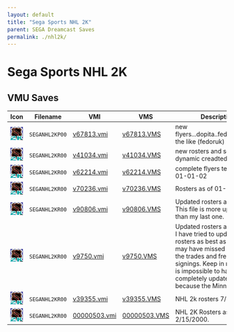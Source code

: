 ```yaml
---
layout: default
title: "Sega Sports NHL 2K"
parent: SEGA Dreamcast Saves
permalink: ./nhl2k/
---
```

# Sega Sports NHL 2K

## VMU Saves

| Icon | Filename | VMI | VMS | Description |
|------|----------|-----|-----|-------------|
| ![Sega Sports NHL 2K](../icons/SEGANHL2KP00.GIF) | `SEGANHL2KP00` | [v67813.vmi](v67813.vmi) | [v67813.VMS](v67813.VMS) | new flyers...dopita..fedetenko..and the like (fedoruk)  |
| ![Sega Sports NHL 2K](../icons/SEGANHL2KR00.GIF) | `SEGANHL2KR00` | [v41034.vmi](v41034.vmi) | [v41034.VMS](v41034.VMS) | new rosters and some dynamic creadted players  |
| ![Sega Sports NHL 2K](../icons/SEGANHL2KR00.GIF) | `SEGANHL2KR00` | [v62214.vmi](v62214.vmi) | [v62214.VMS](v62214.VMS) | complete flyers team as of 01-01-02  |
| ![Sega Sports NHL 2K](../icons/SEGANHL2KR00.GIF) | `SEGANHL2KR00` | [v70236.vmi](v70236.vmi) | [v70236.VMS](v70236.VMS) | Rosters as of 01-26-01.  |
| ![Sega Sports NHL 2K](../icons/SEGANHL2KR00.GIF) | `SEGANHL2KR00` | [v90806.vmi](v90806.vmi) | [v90806.VMS](v90806.VMS) | Updated rosters as of 11/2.  This file is more up to date than my last one.  |
| ![Sega Sports NHL 2K](../icons/SEGANHL2KR00.GIF) | `SEGANHL2KR00` | [v9750.vmi](v9750.vmi) | [v9750.VMS](v9750.VMS) | Updated rosters as of 10/10.  I have tried to update the rosters as best as I can, but I may have missed some of the trades and free agent signings.  Keep in mind that it is impossible to have completely updated rosters because the Minnesota Wil |
| ![Sega Sports NHL 2K](../icons/SEGANHL2KR00.GIF) | `SEGANHL2KR00` | [v39355.vmi](v39355.vmi) | [v39355.VMS](v39355.VMS) | NHL 2k rosters 7/25/00  |
| ![Sega Sports NHL 2K](../icons/SEGANHL2KR00.GIF) | `SEGANHL2KR00` | [00000503.vmi](00000503.vmi) | [00000503.VMS](00000503.VMS) | NHL 2K Rosters as of 2/15/2000.  |
